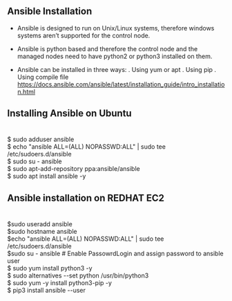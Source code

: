 ## **Ansible Installation**

- Ansible is designed to run on Unix/Linux systems, therefore windows systems aren’t
supported for the control node.
- Ansible is python based and therefore the control node and the managed nodes need to
have python2 or python3 installed on them.

- Ansible can be installed in three ways:
  . Using yum or apt
  . Using pip
  . Using compile file
https://docs.ansible.com/ansible/latest/installation_guide/intro_installation.html

## **Installing Ansible on Ubuntu**
#
  
  $ sudo adduser ansible \
  $ echo "ansible ALL=(ALL) NOPASSWD:ALL" | sudo tee /etc/sudoers.d/ansible \
  $ sudo su - ansible \
  $ sudo apt-add-repository ppa:ansible/ansible \
  $ sudo apt install ansible -y

## **Ansible installation on REDHAT EC2**
#
  $sudo useradd ansible \
  $sudo hostname ansible \
  $echo "ansible ALL=(ALL) NOPASSWD:ALL" | sudo tee /etc/sudoers.d/ansible \
  $sudo su - ansible # Enable PassowrdLogin and assign password to ansible user \
  $ sudo yum install python3 -y \
  $ sudo alternatives --set python /usr/bin/python3 \
  $ sudo yum -y install python3-pip -y \
  $ pip3 install ansible --user
